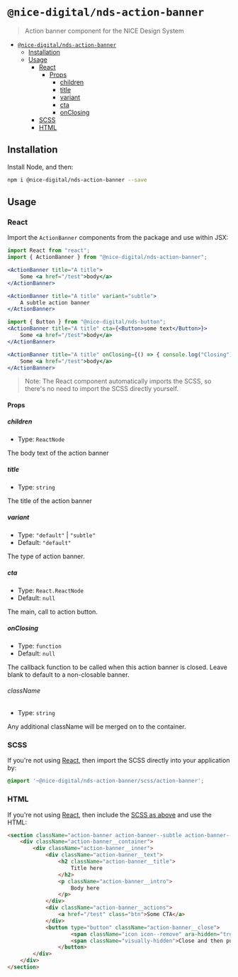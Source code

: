 # `@nice-digital/nds-action-banner`

> Action banner component for the NICE Design System

- [`@nice-digital/nds-action-banner`](#nice-digitalnds-action-banner)
	- [Installation](#installation)
	- [Usage](#usage)
		- [React](#react)
			- [Props](#props)
				- [children](#children)
				- [title](#title)
				- [variant](#variant)
				- [cta](#cta)
				- [onClosing](#onclosing)
		- [SCSS](#scss)
		- [HTML](#html)

## Installation

Install Node, and then:

```sh
npm i @nice-digital/nds-action-banner --save
```

## Usage

### React

Import the `ActionBanner` components from the package and use within JSX:

```jsx
import React from "react";
import { ActionBanner } from "@nice-digital/nds-action-banner";

<ActionBanner title="A title">
	Some <a href="/test">body</a>
</ActionBanner>

<ActionBanner title="A title" variant="subtle">
	A subtle action banner
</ActionBanner>

import { Button } from "@nice-digital/nds-button";
<ActionBanner title="A title" cta={<Button>some text</Button>}>
	Some <a href="/test">body</a>
</ActionBanner>

<ActionBanner title="A title" onClosing={() => { console.log("Closing"); }}>
	Some <a href="/test">body</a>
</ActionBanner>
```

> Note: The React component automatically imports the SCSS, so there's no need to import the SCSS directly yourself.

#### Props

##### children

- Type: `ReactNode`

The body text of the action banner

##### title

- Type: `string`

The title of the action banner

##### variant

- Type: `"default"` | `"subtle"`
- Default: `"default"`

The type of action banner.

##### cta

- Type: `React.ReactNode`
- Default: `null`

The main, call to action button.

##### onClosing

- Type: `function`
- Default: `null`

The callback function to be called when this action banner is closed. Leave blank to default to a non-closable banner.

###### className

- Type: `string`

Any additional className will be merged on to the container.

### SCSS

If you're not using [React](#react), then import the SCSS directly into your application by:

```scss
@import '~@nice-digital/nds-action-banner/scss/action-banner';
```

### HTML

If you're not using [React](#react), then include the [SCSS as above](#scss) and use the HTML:

```html
<section className="action-banner action-banner--subtle action-banner--closeable">
	<div className="action-banner__container">
		<div className="action-banner__inner">
			<div className="action-banner__text">
				<h2 className="action-banner__title">
					Title here
				</h2>
				<p className="action-banner__intro">
					Body here
				</p>
			</div>
			<div className="action-banner__actions">
				<a href="/test" class="btn">Some CTA</a>
			</div>
			<button type="button" className="action-banner__close">
					<span className="icon icon--remove" ara-hidden="true"></span>
					<span className="visually-hidden">Close and then put the title here</span>
				</button>
		</div>
	</div>
</section>
```
